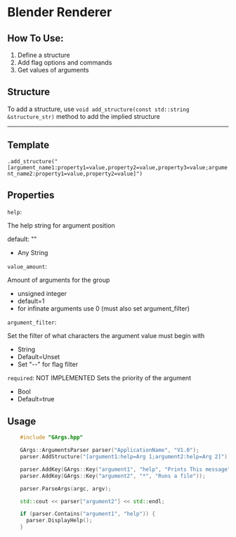 # Blender Renderer

## How To Use:

1. Define a structure
2. Add flag options and commands
3. Get values of arguments

## Structure

To add a structure, use `void add_structure(const std::string &structure_str)` method to add the implied structure

---

## Template

`.add_structure("[argument_name1:property1=value,property2=value,property3=value;argument_name2:property1=value,property2=value]")`

## Properties

`help`:

The help string for argument position

default: ""

- Any String

`value_amount`:

Amount of arguments for the group

- unsigned integer
- default=1
- for infinate arguments use 0 (must also set argument_filter)

`argument_filter`:

Set the filter of what characters the argument value must begin with

- String
- Default=Unset
- Set "--" for flag filter

`required`:
NOT IMPLEMENTED
Sets the priority of the argument

- Bool
- Default=true

## Usage

```cpp
    #include "GArgs.hpp"

    GArgs::ArgumentsParser parser("ApplicationName", "V1.0");
    parser.AddStructure("[argument1:help=Arg 1;argument2:help=Arg 2]");

    parser.AddKey(GArgs::Key("argument1", "help", "Prints This message"));
    parser.AddKey(GArgs::Key("argument2", "*", "Runs a file"));

    parser.ParseArgs(argc, argv);

    std::cout << parser["argument2"] << std::endl;

    if (parser.Contains("argument1", "help")) {
      parser.DisplayHelp();
    }

```
